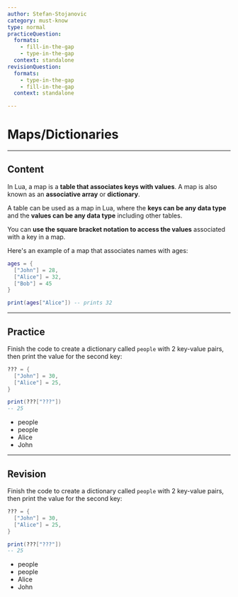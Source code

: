 ```yaml
---
author: Stefan-Stojanovic
category: must-know
type: normal
practiceQuestion:
  formats:
    - fill-in-the-gap
    - type-in-the-gap
  context: standalone
revisionQuestion:
  formats:
    - type-in-the-gap
    - fill-in-the-gap
  context: standalone

---
```


# Maps/Dictionaries

---
## Content

In Lua, a map is a **table that associates keys with values**. A map is also known as an **associative array** or **dictionary**. 

A table can be used as a map in Lua, where the **keys can be any data type** and the **values can be any data type** including other tables. 

You can **use the square bracket notation to access the values** associated with a key in a map.

Here's an example of a map that associates names with ages:
```lua
ages = {
  ["John"] = 28,
  ["Alice"] = 32,
  ["Bob"] = 45
}

print(ages["Alice"]) -- prints 32
```
---

## Practice

Finish the code to create a dictionary called `people` with 2 key-value pairs, then print the value for the second key:
```lua
??? = {
  ["John"] = 30,
  ["Alice"] = 25,
}

print(???["???"]) 
-- 25
```

- people
- people
- Alice
- John


---
## Revision

Finish the code to create a dictionary called `people` with 2 key-value pairs, then print the value for the second key:
```lua
??? = {
  ["John"] = 30,
  ["Alice"] = 25,
}

print(???["???"]) 
-- 25
```

- people
- people
- Alice
- John
